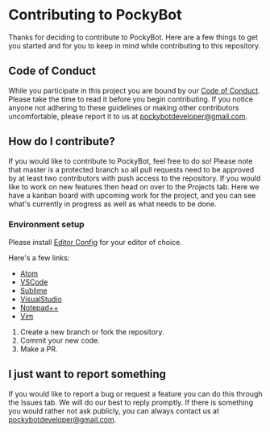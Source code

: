 # Contributing to PockyBot

Thanks for deciding to contribute to PockyBot. Here are a few things to get you started and for you to keep in mind while contributing to this repository.

## Code of Conduct

While you participate in this project you are bound by our [Code of Conduct](https://github.com/GlobalX/pockybot/blob/master/CODE_OF_CONDUCT.md). Please take the time to read it before you begin contributing. If you notice anyone not adhering to these guidelines or making other contributors uncomfortable, please report it to us at pockybotdeveloper@gmail.com.

## How do I contribute?

If you would like to contribute to PockyBot, feel free to do so! Please note that master is a protected branch so all pull requests need to be approved by at least two contributors with push access to the repository. If you would like to work on new features then head on over to the Projects tab. Here we have a kanban board with upcoming work for the project, and you can see what's currently in progress as well as what needs to be done.

### Environment setup

Please install [Editor Config](http://editorconfig.org/) for your editor of choice.

Here's a few links:

* [Atom](https://atom.io/packages/editorconfig)
* [VSCode](https://marketplace.visualstudio.com/items?itemName=EditorConfig.EditorConfig)
* [Sublime](https://packagecontrol.io/packages/EditorConfig)
* [VisualStudio](https://github.com/editorconfig/editorconfig-visualstudio)
* [Notepad++](https://github.com/editorconfig/editorconfig-notepad-plus-plus)
* [Vim](https://www.vim.org/scripts/script.php?script_id=3934)

1. Create a new branch or fork the repository.
1. Commit your new code.
1. Make a PR.

## I just want to report something

If you would like to report a bug or request a feature you can do this through the Issues tab. We will do our best to reply promptly. If there is something you would rather not ask publicly, you can always contact us at pockybotdeveloper@gmail.com.

